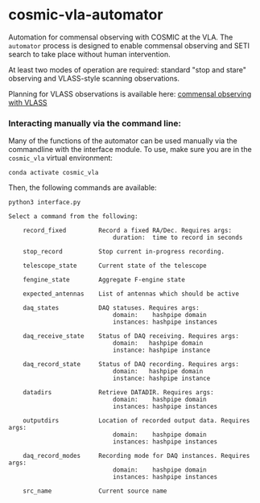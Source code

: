 # cosmic-vla-automator

Automation for commensal observing with COSMIC at the VLA. The `automator` process is designed to enable commensal observing and SETI search to take place without human intervention.   

At least two modes of operation are required: standard "stop and stare" observing and VLASS-style scanning observations. 

Planning for VLASS observations is available here: [commensal observing with VLASS](docs/vlass-automation.md)

### Interacting manually via the command line:  
  
Many of the functions of the automator can be used manually via 
the commandline with the interface module. To use, make sure you 
are in the `cosmic_vla` virtual environment:

```
conda activate cosmic_vla
```

Then, the following commands are available:

```
python3 interface.py 

Select a command from the following:

    record_fixed         Record a fixed RA/Dec. Requires args:
                             duration:  time to record in seconds

    stop_record          Stop current in-progress recording.

    telescope_state      Current state of the telescope

    fengine_state        Aggregate F-engine state

    expected_antennas    List of antennas which should be active

    daq_states           DAQ statuses. Requires args:
                             domain:    hashpipe domain
                             instances: hashpipe instances

    daq_receive_state    Status of DAQ receiving. Requires args:
                             domain:   hashpipe domain
                             instance: hashpipe instance

    daq_record_state     Status of DAQ recording. Requires args:
                             domain:   hashpipe domain
                             instance: hashpipe instance

    datadirs             Retrieve DATADIR. Requires args:
                             domain:    hashpipe domain
                             instances: hashpipe instances

    outputdirs           Location of recorded output data. Requires args:
                             domain:    hashpipe domain
                             instances: hashpipe instances

    daq_record_modes     Recording mode for DAQ instances. Requires args:
                             domain:    hashpipe domain
                             instances: hashpipe instances

    src_name             Current source name
